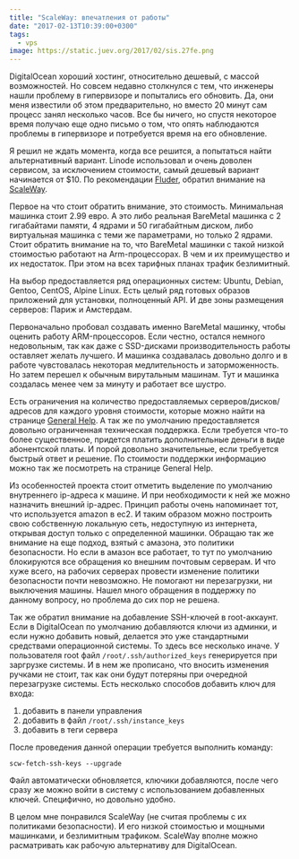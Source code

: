 ```yaml
---
title: "ScaleWay: впечатления от работы"
date: "2017-02-13T10:39:00+0300"
tags:
  - vps
image: https://static.juev.org/2017/02/sis.27fe.png
---
```

DigitalOcean хороший хостинг, относительно дешевый, с массой возможностей. Но совсем недавно столкнулся с тем, что инженеры нашли проблему в гипервизоре и попытались его обновить. Да, они меня известили об этом предварительно, но вместо 20 минут сам процесс занял несколько часов. Все бы ничего, но спустя некоторое время получаю еще одно письмо о том, что опять наблюдаются проблемы в гипервизоре и потребуется время на его обновление.

Я решил не ждать момента, когда все решится, а попытаться найти альтернативный вариант. Linode использовал и очень доволен сервисом, за исключением стоимости, самый дешевый вариант начинается от $10. По рекомендации [Fluder](https://fluder.co/ "Geek Blog"), обратил внимание на [ScaleWay](https://www.scaleway.com/ "Deploy BareMetal SSD cloud servers in seconds").

Первое на что стоит обратить внимание, это стоимость. Минимальная машинка стоит 2.99 евро. А это либо реальная BareMetal машинка с 2 гигабайтами памяти, 4 ядрами и 50 гигабайтным диском, либо виртуальная машинка с теми же параметрами, но только 2 ядрами. Стоит обратить внимание на то, что BareMetal машинки с такой низкой стоимостью работают на Arm-процессорах. В чем и их преимущество и их недостаток. При этом на всех тарифных планах трафик безлимитный.

На выбор предоставляется ряд операционных систем: Ubuntu, Debian, Gentoo, CentOS, Alpine Linux. Есть целый ряд готовых образов приложений для установки, полноценный API. И две зоны размещения серверов: Париж и Амстердам.

Первоначально пробовал создавать именно BareMetal машинку, чтобы оценить работу ARM-процессоров. Если честно, остался немного недовольным, так как даже с SSD-дисками производительность работы оставляет желать лучшего. И машинка создавалась довольно долго и в работе чувстовалась некоторая медлительность и заторможенность. Но затем перешел к обычным вирутальным машинам. Тут и машинка создалась менее чем за минуту и работает все шустро.

Есть ограничения на количество предоставляемых серверов/дисков/адресов для каждого уровня стоимости, которые можно найти на странице [General Help](https://www.scaleway.com/faq/general/ "General Help"). А так же по умолчанию предоставляется довольно ограниченная техническая поддержка. Если требуется что-то более существенное, придется платить дополнительные деньги в виде абонентской платы. И порой довольно значительные, если требуется быстрый ответ и решение. По стоимости поддержки информацию можно так же посмотреть на странице General Help.

Из особенностей проекта стоит отметить выделение по умолчанию внутреннего ip-адреса к машине. И при необходимости к ней же можно назначить внешний ip-адрес. Принцип работы очень напоминает тот, что используется amazon в ec2. И таким образом можно построить свою собственную локальную сеть, недоступную из интернета, открывая доступ только с определенной машинки. Обращаю так же внимание на еще подход, взятый с амазона, это политики безопасности. Но если в амазон все работает, то тут по умолчанию блокируются все обращения ко внешним почтовым серверам. И что хуже всего, на рабочих серверах провести изменение политики безопасности почти невозможно. Не помогают ни перезагрузки, ни выключения машины. Нашел много обращения в поддержку по данному вопросу, но проблема до сих пор не решена.

Так же обратил внимание на добавление SSH-ключей в root-аккаунт. Если в DigitalOcean по умолчанию добавляются ключи из админки, и если нужно добавить новый, делается это уже стандартными средствами операционной системы. То здесь все несколько иначе. У пользователя root файл `/root/.ssh/authorized_keys` генерируется при заргрузке системы. И в нем же прописано, что вносить изменения ручками не стоит, так как они будут потеряны при очередной перезагрузке системы. Есть несколько способов добавить ключ для входа:

1. добавить в панели управления
1. добавить в файл `/root/.ssh/instance_keys`
1. добавить в теги сервера

После проведения данной операции требуется выполнить команду:

    scw-fetch-ssh-keys --upgrade

Файл автоматически обновляется, ключики добавляются, после чего сразу же можно войти в систему с использованием добавленных ключей. Специфично, но довольно удобно.

В целом мне понравился ScaleWay (не считая проблемы с их политиками безопасности). И его низкой стоимостью и мощными машинками, и безлимитным трафиком. ScaleWay вполне можно расматривать как рабочую альтернативу для DigitalOcean.
